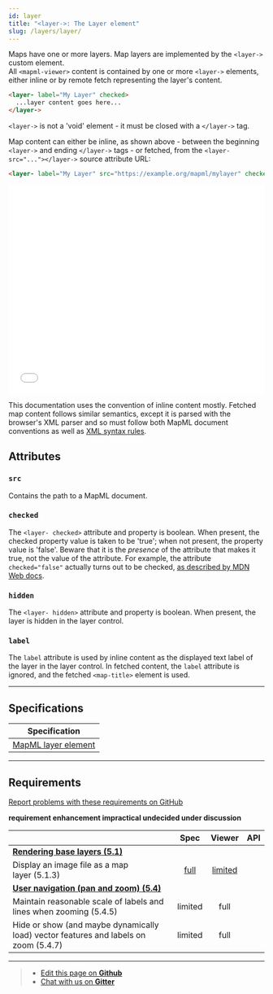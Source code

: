 ```yaml
---
id: layer
title: "<layer->: The Layer element"
slug: /layers/layer/
---
```


Maps have one or more layers. Map layers are implemented by the `<layer->` custom element.  
All `<mapml-viewer>` content is contained by one or more `<layer->` elements, either inline or by remote fetch representing the layer's content.

```html
<layer- label="My Layer" checked>
  ...layer content goes here...
</layer->
```

`<layer->` is not a 'void' element - it must be closed with a `</layer->` tag.

Map content can either be inline, as shown above - between the beginning `<layer->` and ending `</layer->` tags -
or fetched, from the `<layer- src="..."></layer->` source attribute URL:

```html
<layer- label="My Layer" src="https://example.org/mapml/mylayer" checked></layer->
```

<iframe src="../../../demo/layer-demo/" title="MapML Demo" height="410" width="100%" scrolling="no" frameBorder="0"></iframe>

This documentation uses the convention of inline content mostly.  Fetched map content
follows similar semantics, except it is parsed with the browser's XML parser and
so must follow both MapML document conventions as well as
[XML syntax rules](https://developer.mozilla.org/en-US/docs/Web/XML/XML_introduction).

## Attributes

### `src`

Contains the path to a MapML document.

### `checked`

The `<layer- checked>` attribute and property is boolean. When present,
the checked property value is taken to be 'true'; when not present, the property
value is 'false'.  Beware that it is the _presence_ of the attribute that makes it
true, not the value of the attribute. For example, the attribute `checked="false"`
actually turns out to be checked,
[as described by MDN Web docs](https://developer.mozilla.org/en-US/docs/Web/HTML/Attributes#boolean_attributes).

### `hidden`

The `<layer- hidden>` attribute and property is boolean. When present,
the layer is hidden in the layer control.

### `label`

The `label` attribute is used by inline content as the displayed text label of the
layer in the layer control.  In fetched content, the `label` attribute is ignored,
and the fetched `<map-title>` element is used.

---

## Specifications

| Specification                                                |
|--------------------------------------------------------------|
| [MapML layer element](https://maps4html.org/MapML/spec/#the-layer-element-0) |

---

## Requirements

[Report problems with these requirements on GitHub](https://github.com/Maps4HTML/HTML-Map-Element-UseCases-Requirements/issues/new?title=-SUMMARIZE+THE+PROBLEM-&body=-DESCRIBE+THE+PROBLEM-)

<p><b><span class="requirement">requirement</span>
<span class="enhancement">enhancement</span>
<span class="impractical">impractical</span>
<span class="undecided">undecided</span>
<span class="discussion">under discussion</span></b></p>

|  | Spec | Viewer | API |
|:---------------------------------------------------------------------------------|:------: |:-----: |:---: |
| [**Rendering base layers (5.1)**](https://maps4html.org/HTML-Map-Element-UseCases-Requirements/#map-viewers-capabilities-rendering) |  |  |  |
| <div class="enhancement">Display an image file as a map layer (5.1.3)</div> | [full](https://maps4html.org/MapML/spec/#the-image-element-0) | [limited](http://maps4html.org/experiments/painting/) |  |
| [**User navigation (pan and zoom) (5.4)**](https://maps4html.org/HTML-Map-Element-UseCases-Requirements/#map-viewers-capabilities-user-navigation) |  |  |  |
| <div class="discussion">Maintain reasonable scale of labels and lines when zooming (5.4.5)</div> | limited | full |  |
| <div class="discussion">Hide or show (and maybe dynamically load) vector features and labels on zoom (5.4.7)</div> | limited | full |  |

---

> - [Edit this page on **Github**](https://github.com/Maps4HTML/web-map-doc/edit/main/docs/elements/layer.md)
> - [Chat with us on **Gitter**](https://gitter.im/Maps4HTML/chat)
